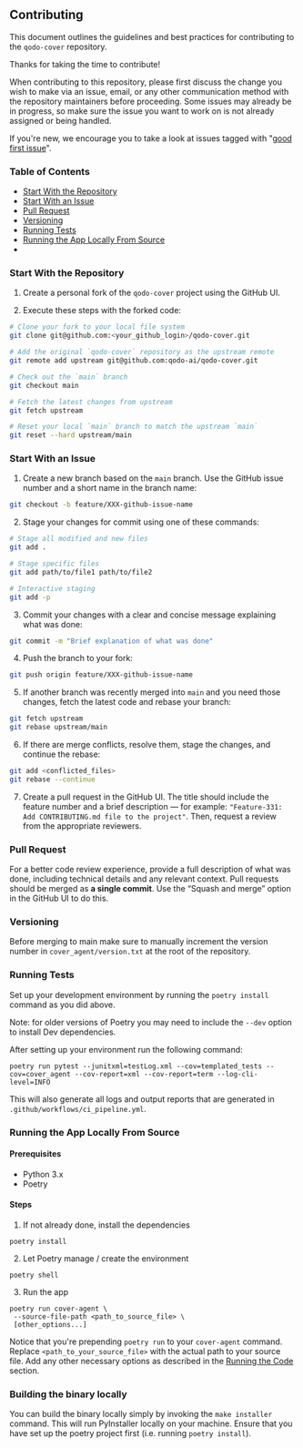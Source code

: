 ## Contributing

This document outlines the guidelines and best practices for contributing to the `qodo-cover` repository.

Thanks for taking the time to contribute!

When contributing to this repository, please first discuss the change you wish to make via an issue, email, or any other communication method with the repository maintainers before proceeding. Some issues may already be in progress, so make sure the issue you want to work on is not already assigned or being handled.

If you're new, we encourage you to take a look at issues tagged with "[good first issue](https://github.com/qodo-ai/qodo-cover/issues?q=is%3Aissue%20state%3Aopen%20label%3A%22good%20first%20issue%22)".

### Table of Contents
* [Start With the Repository](#start-with-the-repository)
* [Start With an Issue](#start-with-an-issue)
* [Pull Request](#pull-request)
* [Versioning](#versioning)
* [Running Tests](#running-tests)
* [Running the App Locally From Source](#running-the-app-locally-from-source)
* 

### Start With the Repository

1. Create a personal fork of the `qodo-cover` project using the GitHub UI.

2. Execute these steps with the forked code:

```bash
# Clone your fork to your local file system
git clone git@github.com:<your_github_login>/qodo-cover.git

# Add the original `qodo-cover` repository as the upstream remote
git remote add upstream git@github.com:qodo-ai/qodo-cover.git

# Check out the `main` branch
git checkout main

# Fetch the latest changes from upstream
git fetch upstream

# Reset your local `main` branch to match the upstream `main`
git reset --hard upstream/main
```

### Start With an Issue

1. Create a new branch based on the `main` branch. Use the GitHub issue number and a short name in the branch name:
```bash
git checkout -b feature/XXX-github-issue-name
```

2. Stage your changes for commit using one of these commands:
```bash
# Stage all modified and new files
git add .

# Stage specific files
git add path/to/file1 path/to/file2

# Interactive staging
git add -p
```

3. Commit your changes with a clear and concise message explaining what was done:
```bash
git commit -m "Brief explanation of what was done"
```

4. Push the branch to your fork:
```bash
git push origin feature/XXX-github-issue-name
```

5. If another branch was recently merged into `main` and you need those changes, fetch the latest code and rebase your branch:
```bash
git fetch upstream
git rebase upstream/main
```

6. If there are merge conflicts, resolve them, stage the changes, and continue the rebase:
```bash
git add <conflicted_files>
git rebase --continue
```

7. Create a pull request in the GitHub UI. The title should include the feature number and a brief description — for example: `"Feature-331: Add CONTRIBUTING.md file to the project"`. Then, request a review from the appropriate reviewers.

### Pull Request
For a better code review experience, provide a full description of what was done, including technical details and any relevant context.
Pull requests should be merged as **a single commit**. Use the “Squash and merge” option in the GitHub UI to do this.

### Versioning
Before merging to main make sure to manually increment the version number in `cover_agent/version.txt` at the root of the repository.

### Running Tests
Set up your development environment by running the `poetry install` command as you did above. 

Note: for older versions of Poetry you may need to include the `--dev` option to install Dev dependencies.

After setting up your environment run the following command:
```shell
poetry run pytest --junitxml=testLog.xml --cov=templated_tests --cov=cover_agent --cov-report=xml --cov-report=term --log-cli-level=INFO
```
This will also generate all logs and output reports that are generated in `.github/workflows/ci_pipeline.yml`.

### Running the App Locally From Source

#### Prerequisites
- Python 3.x
- Poetry

#### Steps
1. If not already done, install the dependencies
```shell
poetry install
```

2. Let Poetry manage / create the environment
```shell
poetry shell
```

3. Run the app
```shell
poetry run cover-agent \
 --source-file-path <path_to_source_file> \
 [other_options...]
```

Notice that you're prepending `poetry run` to your `cover-agent` command. Replace `<path_to_your_source_file>` with the
actual path to your source file. Add any other necessary options as described in
the [Running the Code](#running-the-code) section.

### Building the binary locally
You can build the binary locally simply by invoking the `make installer` command. This will run PyInstaller locally on your machine. Ensure that you have set up the poetry project first (i.e. running `poetry install`).

